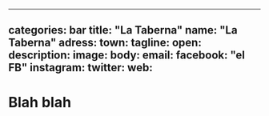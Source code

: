 
---
categories: bar
title: "La Taberna"
name: "La Taberna"
adress: 
town: 
tagline: 
open: 
description: 
image: 
body: 
email: 
facebook: "el FB"
instagram: 
twitter: 
web: 
---

# Blah blah
